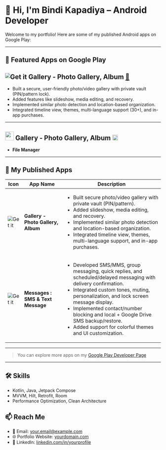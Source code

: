 # 👋 Hi, I'm Bindi Kapadiya – Android Developer

Welcome to my portfolio! Here are some of my published Android apps on Google Play:

---

## 📱 Featured Apps on Google Play

## ![Get it](https://play-lh.googleusercontent.com/DUv2Ka0xPglH03KuLWcxRlqJdKFKrUj1Cb0sYEG3lQHD1v8QmiUxo6uXzDoEs9ydjRQA=w23-h23-rw) Gallery - Photo Gallery, Album [🔗](https://play.google.com/store/apps/details?id=com.gallery.photography.manager.android)
- Built a secure, user-friendly photo/video gallery with private vault (PIN/pattern lock).
- Added features like slideshow, media editing, and recovery.
- Implemented similar photo detection and location-based organization.
- Integrated timeline view, themes, multi-language support (30+), and in-app purchases.

---

## <img src="https://play-lh.googleusercontent.com/DUv2Ka0xPglH03KuLWcxRlqJdKFKrUj1Cb0sYEG3lQHD1v8QmiUxo6uXzDoEs9ydjRQA" width="28"> Gallery - Photo Gallery, Album [<img src="https://drive.google.com/uc?export=view&id=1pE09wiQ-CbZB4q2KesSKSLn300QAK5oK" width="18"/>](https://play.google.com/store/apps/details?id=com.gallery.photography.manager.android)

- **File Manager** [<img src="https://img.icons8.com/ios-glyphs/20/000000/external-link.png" width="14"/>](https://play.google.com/store/apps/details?id=com.example.filemanager)


---

## 📱 My Published Apps

| Icon | App Name | Description |
|---------|----------------|-------------------------------------------------------------------------------------------------------------------------|
| ![Get it](https://play-lh.googleusercontent.com/DUv2Ka0xPglH03KuLWcxRlqJdKFKrUj1Cb0sYEG3lQHD1v8QmiUxo6uXzDoEs9ydjRQA=w30-h30-rw) | **Gallery - Photo Gallery, Album** [<img src="https://drive.google.com/uc?export=view&id=1pE09wiQ-CbZB4q2KesSKSLn300QAK5oK" width="15"/>](https://play.google.com/store/apps/details?id=com.gallery.photography.manager.android) | <ul><li>Built secure photo/video gallery with private vault (PIN/pattern).</li><li>Added slideshow, media editing, and recovery.</li><li>Implemented similar photo detection and location-based organization.</li><li>Integrated timeline view, themes, multi-language support, and in-app purchases.</li></ul> |
| ![Get it](https://play-lh.googleusercontent.com/--hul7oVRhWLjOCwYtfU4uzeJ4b1GoTHAm8R33v-NvjRCpiL5U6myJjPS9hRGFeIuqQ=w30-h30-rw) | **Messages : SMS & Text Message** [<img src="https://drive.google.com/uc?export=view&id=1pE09wiQ-CbZB4q2KesSKSLn300QAK5oK" width="15"/>](https://play.google.com/store/apps/details?id=com.sms.messages.textmessanger.messagingapp) | <ul><li>Developed SMS/MMS, group messaging, quick replies, and scheduled/delayed messaging with delivery confirmation.</li><li>Integrated custom tones, muting, personalization, and lock screen message display.</li><li>Implemented contact/number blocking and local + Google Drive SMS backup/restore.</li><li>Added support for colorful themes and UI customization.</ul></li> |





---

> You can explore more apps on my [Google Play Developer Page](https://play.google.com/store/apps/dev?id=YOUR_DEV_ID)

---

## 🛠️ Skills
- Kotlin, Java, Jetpack Compose
- MVVM, Hilt, Retrofit, Room
- Performance Optimization, Clean Architecture

## 📫 Reach Me
- 📧 Email: your.email@example.com
- 🌐 Portfolio Website: [yourdomain.com](https://yourdomain.com)
- 💼 LinkedIn: [linkedin.com/in/yourprofile](https://linkedin.com/in/yourprofile)

